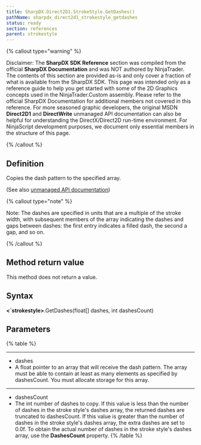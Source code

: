 ```yaml
---
title: SharpDX.Direct2D1.StrokeStyle.GetDashes()
pathName: sharpdx_direct2d1_strokestyle_getdashes
status: ready
section: references
parent: strokestyle
---
```


{% callout type="warning" %}

Disclaimer: The **SharpDX SDK Reference** section was compiled from the official **SharpDX Documentation** and was NOT authored by NinjaTrader. The contents of this section are provided as-is and only cover a fraction of what is available from the SharpDX SDK. This page was intended only as a reference guide to help you get started with some of the 2D Graphics concepts used in the NinjaTrader.Custom assembly. Please refer to the official SharpDX Documentation for additional members not covered in this reference. For more seasoned graphic developers, the original MSDN **Direct2D1** and **DirectWrite** unmanaged API documentation can also be helpful for understanding the DirectX/Direct2D run-time environment. For NinjaScript development purposes, we document only essential members in the structure of this page.

{% /callout %}

## Definition

Copies the dash pattern to the specified array.

(See also [unmanaged API documentation](https://msdn.microsoft.com/en-us/library/dd372230.aspx))

{% callout type="note" %}

Note: The dashes are specified in units that are a multiple of the stroke width, with subsequent members of the array indicating the dashes and gaps between dashes: the first entry indicates a filled dash, the second a gap, and so on.

{% /callout %}

## Method return value

This method does not return a value.

## Syntax

**<`strokestyle>**.GetDashes(float[] dashes, int dashesCount)

## Parameters

{% table %}

---

* dashes
* A float pointer to an array that will receive the dash pattern. The array must be able to contain at least as many elements as specified by dashesCount. You must allocate storage for this array.
---
* dashesCount
* The int number of dashes to copy. If this value is less than the number of dashes in the stroke style's dashes array, the returned dashes are truncated to dashesCount. If this value is greater than the number of dashes in the stroke style's dashes array, the extra dashes are set to 0.0f. To obtain the actual number of dashes in the stroke style's dashes array, use the **DashesCount** property.
{% /table %}
